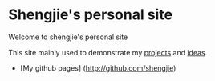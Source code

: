 # Shengjie's personal site
Welcome to shengjie's personal site

This site mainly used to demonstrate my [projects](app://projects) and [ideas](app://blogs).

- [My github pages] (http://github.com/shengjie)
